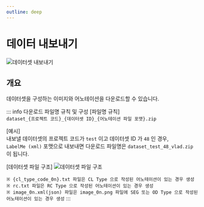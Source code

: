 ```yaml
---
outline: deep
---
```


# 데이터 내보내기

![데이터셋 내보내기](/ko/data/dataset-export.png)


## 개요
데이터셋을 구성하는 이미지와 어노테이션을 다운로드할 수 있습니다.

::: info 다운로드 파일명 규칙 및 구성
[파일명 규칙]  
```dataset_{프로젝트 코드}_{데이터셋 ID}_{어노테이션 파일 포맷}.zip```

[예시]  
내보낼 데이터셋의 프로젝트 코드가 `test` 이고 데이터셋 ID 가 `48` 인 경우,  
`LabelMe (xml)` 포맷으로 내보내면 다운로드 파일명은 `dataset_test_48_vlad.zip` 이 됩니다.

[데이터셋 파일 구조]
![데이터셋 파일 구조](/ko/data/dataset-export-file-structure.png)

```※ {cl_type_code_0n}.txt 파일은 CL Type 으로 작성된 어노테이션이 있는 경우 생성```<br>
```※ rc.txt 파일은 RC Type 으로 작성된 어노테이션이 있는 경우 생성```<br>
```※ image_0n.xml(json) 파일은 image_0n.png 파일에 SEG 또는 OD Type 으로 작성된 어노테이션이 있는 경우 생성```
:::

